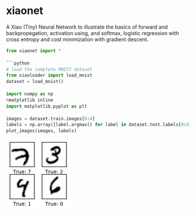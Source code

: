 # xiaonet
A Xiao (Tiny) Neural Network to illustrate the basics of forward and backpropegation, activation using, and softmax, logistic regression with cross entropy and cost minimization with gradient descent.

```python
from xiaonet import *

```python
# load the complete MNIST dataset
from xiaoloader import load_mnist
dataset = load_mnist()

import numpy as np
%matplotlib inline
import matplotlib.pyplot as plt

images = dataset.train.images[0:4]
labels = np.array([label.argmax() for label in dataset.test.labels[0:4]])
plot_images(images, labels)
```
![png](images/output_1_0.png)
